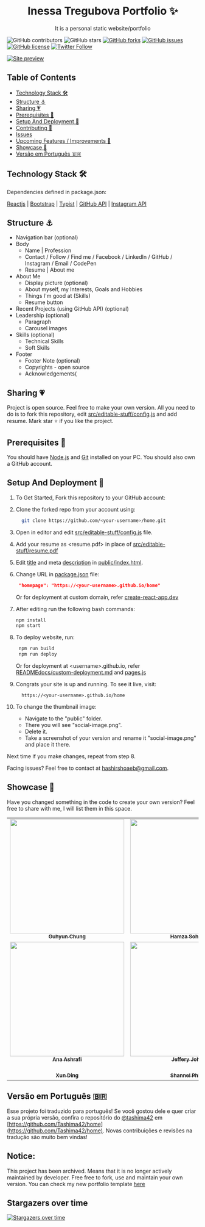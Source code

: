 <!-- PROJECT LOGO -->
<br />
<p align="center">
  <h1 align="center">Inessa Tregubova Portfolio ✨</h1>

  <p align="center">
    It is a personal static website/portfolio
   
  </p>
</p>

![GitHub contributors](https://img.shields.io/github/contributors/hashirshoaeb/home?color=ffcc66&style=for-the-badge)
![GitHub stars](https://img.shields.io/github/stars/hashirshoaeb/home?color=ffcc66&style=for-the-badge)
[![GitHub forks](https://img.shields.io/github/forks/hashirshoaeb/home?style=for-the-badge)](https://github.com/hashirshoaeb/star_book/network)
[![GitHub issues](https://img.shields.io/github/issues/hashirshoaeb/home?color=ffcc66&style=for-the-badge)](https://github.com/hashirshoaeb/star_book/issues)
[![GitHub license](https://img.shields.io/github/license/hashirshoaeb/home?style=for-the-badge)](https://github.com/hashirshoaeb/home/blob/master/LICENSE)
[![Twitter Follow](https://img.shields.io/twitter/follow/hashirshoaeb?color=ffcc66&logo=twitter&logoColor=ffffff&style=for-the-badge)](https://twitter.com/hashirshoaeb)

[![Site preview](/public/social-image.png)](https://hashirshoaeb.github.io/home)

## Table of Contents

- [Technology Stack 🛠️](#technology-stack-)
- [Structure ⚓](#structure-)
- [Sharing 💗](#sharing-)
- [Prerequisites 🍪](#prerequisites-)
- [Setup And Deployment 🔧](#setup-and-deployment-)
- [Contributing 🙌](#contributing-)
- [Issues](#issues)
- [Upcoming Features / Improvements 🔗](#upcoming-features-/-improvements-)
- [Showcase 🚀](#showcase-)
- [Versão em Português :brazil:](#versao-em-portugues-)

## Technology Stack 🛠️

Dependencies defined in package.json:

[Reactjs](https://reactjs.org/)
| [Bootstrap](https://getbootstrap.com/)
| [Typist](https://github.com/jstejada/react-typist)
| [GitHub API](https://developer.github.com/v3/repos/)
| [Instagram API](https://www.instagram.com/developer/embedding/)

## Structure ⚓

- Navigation bar (optional)
- Body
  - Name | Profession
  - Contact / Follow / Find me / Facebook / LinkedIn / GitHub / Instagram / Email / CodePen
  - Resume | About me
- About Me
  - Display picture (optional)
  - About myself, my Interests, Goals and Hobbies
  - Things I'm good at (Skills)
  - Resume button
- Recent Projects (using GitHub API) (optional)
- Leadership (optional)
  - Paragraph
  - Carousel images
- Skills (optional)
  - Technical Skills
  - Soft Skills
- Footer
  - Footer Note (optional)
  - Copyrights - open source
  - Acknowledgements(

## Sharing 💗

Project is open source. Feel free to make your own version. All you need to do is to fork this repository, edit [src/editable-stuff/config.js](./src/editable-stuff/config.js) and add resume. Mark star ⭐ if you like the project.

## Prerequisites 🍪

You should have [Node.js](https://nodejs.org/en/) and [Git](https://git-scm.com/) installed on your PC. You should also own a GitHub account.

## Setup And Deployment 🔧

1. To Get Started, Fork this repository to your GitHub account:
2. Clone the forked repo from your account using:

   ```bash
     git clone https://github.com/<your-username>/home.git
   ```

3. Open in editor and edit [src/editable-stuff/config.js](./src/editable-stuff/config.js) file.

4. Add your resume as <resume.pdf> in place of [src/editable-stuff/resume.pdf](./src/editable-stuff/)

5. Edit [title](./public/index.html#L34) and meta [description](./public/index.html#L13) in [public/index.html](./public/index.html).
6. Change URL in [package.json](./package.json) file:

   ```json
    "homepage": "https://<your-username>.github.io/home"
   ```

   Or for deployment at custom domain, refer [create-react-app.dev](https://create-react-app.dev/docs/deployment/#step-1-add-homepage-to-packagejson)

7. After editing run the following bash commands:

   ```bash
   npm install
   npm start
   ```

8. To deploy website, run:

   ```bash
    npm run build
    npm run deploy
   ```

   Or for deployment at \<username>.github.io, refer [READMEdocs/custom-deployment.md](./READMEdocs/custom-deployment.md) and [pages.js](./pages.js)

9. Congrats your site is up and running. To see it live, visit:

   ```https
     https://<your-username>.github.io/home
   ```

10. To change the thumbnail image:

    - Navigate to the "public" folder.  
    - There you will see "social-image.png".  
    - Delete it.   
    - Take a screenshot of your version and rename it "social-image.png" and place it there.  
    
   Next time if you make changes, repeat from step 8.

Facing issues? Feel free to contact at hashirshoaeb@gmail.com.

## Showcase 🚀

Have you changed something in the code to create your own version? Feel free to share with me, I will list them in this space.

<table>
  <tr>
    <td align="center">
      <a href="https://github.com/justiceserv/justiceserv.github.io">
        <img src="READMEdocs/justiceserv-github-io-home.gif" width="300px" alt="" />
        <br />
        <sub><b>Guhyun Chung</b></sub>
      </a>
      <br />
    </td>
    <td align="center">
      <a href="https://github.com/hamzasohail0/home/">
        <img src="READMEdocs/hamzasohail0-github-io-home.gif" width="300px" alt="" />
        <br />
        <sub><b>Hamza Sohail</b></sub>
      </a>
      <br />
    </td>
    <td align="center">
      <a href="https://github.com/AymunTariq/home/">
        <img src="READMEdocs/aymuntariq-github-io-home.gif" width="300px" alt="" />
        <br />
        <sub><b>Aymun Tariq</b></sub>
      </a>
      <br />
    </td>
  </tr>
  <tr>
    <td align="center">
      <a href="https://github.com/anaashrafi/home/">
        <img src="READMEdocs/anaashrafi-github-io-home.gif" width="300px" alt="" />
        <br />
        <sub><b>Ana Ashrafi</b></sub>
      </a>
      <br />
    </td>
    <td align="center">
      <a href="https://github.com/jefferyjohn/home/">
        <img src="READMEdocs/jefferyjohn-github-io-home.gif" width="300px" alt="" />
        <br />
        <sub><b>Jeffery John</b></sub>
      </a>
      <br />
    </td>
    <td align="center">
      <a href="https://github.com/remimestdagh/home/">
        <img src="READMEdocs/remimestdagh-github-io-home.gif" width="300px" alt="" />
        <br />
        <sub><b>Remi Mestdagh</b></sub>
      </a>
      <br />
    </td>
  </tr>
    <tr>
    <td align="center">
      <a href="https://github.com/xunxdd/portfolio/tree/master">
        <br />
        <sub><b>Xun Ding</b></sub>
      </a>
      <br />
    </td>    
    <td align="center">
      <a href="https://github.com/S-Philp/Shannel.philp">
        <br />
        <sub><b>Shannel Philp</b></sub>
      </a>
      <br />
    </td>    
    <td align="center">
      <a href="https://github.com/bibinvargheset/home">
        <br />
        <sub><b>Bibin Varghese</b></sub>
      </a>
      <br />
    </td>
  </tr>
</table>

## Versão em Português :brazil:

Esse projeto foi traduzido para português! Se você gostou dele e quer criar a sua própria versão, confira o repositório do [@tashima42](https://github.com/tashima42) em [https://github.com/Tashima42/home](https://github.com/Tashima42/home).
Novas contribuições e revisões na tradução são muito bem vindas!

## Notice:

This project has been archived. Means that it is no longer actively maintained by developer. Free free to fork, use and maintain your own version. You can check my new portfolio template [here](https://github.com/hashirshoaeb/portfolio)

## Stargazers over time

[![Stargazers over time](https://starchart.cc/hashirshoaeb/home.svg)](https://starchart.cc/hashirshoaeb/home)
